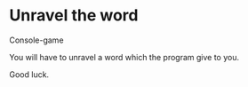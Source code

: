 # Unravel the word
Console-game


You will have to unravel a word which the program give to you.

Good luck.
